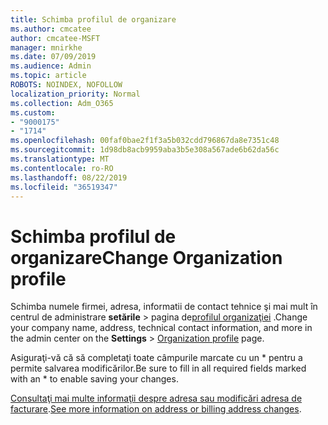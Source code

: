 ```yaml
---
title: Schimba profilul de organizare
ms.author: cmcatee
author: cmcatee-MSFT
manager: mnirkhe
ms.date: 07/09/2019
ms.audience: Admin
ms.topic: article
ROBOTS: NOINDEX, NOFOLLOW
localization_priority: Normal
ms.collection: Adm_O365
ms.custom:
- "9000175"
- "1714"
ms.openlocfilehash: 00faf0bae2f1f3a5b032cdd796867da8e7351c48
ms.sourcegitcommit: 1d98db8acb9959aba3b5e308a567ade6b62da56c
ms.translationtype: MT
ms.contentlocale: ro-RO
ms.lasthandoff: 08/22/2019
ms.locfileid: "36519347"
---
```

# <a name="change-organization-profile"></a><span data-ttu-id="7b294-102">Schimba profilul de organizare</span><span class="sxs-lookup"><span data-stu-id="7b294-102">Change Organization profile</span></span>

<span data-ttu-id="7b294-103">Schimba numele firmei, adresa, informatii de contact tehnice şi mai mult în centrul de administrare **setările** > pagina de[profilul organizaţiei](https://go.microsoft.com/fwlink/p/?linkid=2067339) .</span><span class="sxs-lookup"><span data-stu-id="7b294-103">Change your company name, address, technical contact information, and more in the admin center on the **Settings** > [Organization profile](https://go.microsoft.com/fwlink/p/?linkid=2067339) page.</span></span>

<span data-ttu-id="7b294-104">Asiguraţi-vă că să completaţi toate câmpurile marcate cu un \* pentru a permite salvarea modificărilor.</span><span class="sxs-lookup"><span data-stu-id="7b294-104">Be sure to fill in all required fields marked with an \* to enable saving your changes.</span></span>

<span data-ttu-id="7b294-105">[Consultaţi mai multe informaţii despre adresa sau modificări adresa de facturare](https://docs.microsoft.com/office365/admin/manage/change-address-contact-and-more).</span><span class="sxs-lookup"><span data-stu-id="7b294-105">[See more information on address or billing address changes](https://docs.microsoft.com/office365/admin/manage/change-address-contact-and-more).</span></span>